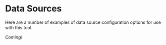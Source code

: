 # Data Sources

Here are a number of examples of data source configuration options for use with this tool.

*Coming!*
